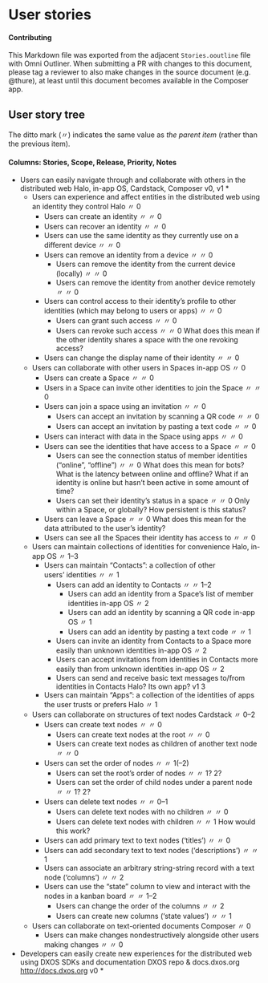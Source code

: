 # User stories#### ContributingThis Markdown file was exported from the adjacent `Stories.ooutline` file with Omni Outliner. When submitting a PR with changes to this document, please tag a reviewer to also make changes in the source document (e.g. @thure), at least until this document becomes available in the Composer app.## User story treeThe ditto mark (〃) indicates the same value as _the parent item_ (rather than the previous item).#### Columns: Stories, Scope, Release, Priority, Notes- Users can easily navigate through and collaborate with others in the distributed web	Halo, in-app OS, Cardstack, Composer	v0, v1	*	- Users can experience and affect entities in the distributed web using an identity they control	Halo	〃	0		- Users can create an identity	〃	〃	0		- Users can recover an identity	〃	〃	0		- Users can use the same identity as they currently use on a different device	〃	〃	0		- Users can remove an identity from a device	〃	〃	0			- Users can remove the identity from the current device (locally)	〃	〃	0			- Users can remove the identity from another device remotely	〃	〃	0		- Users can control access to their identity’s profile to other identities (which may belong to users or apps)	〃	〃	0			- Users can grant such access 	〃	〃	0			- Users can revoke such access	〃	〃	0				What does this mean if the other identity shares a space with the one revoking access?		- Users can change the display name of their identity	〃	〃	0	- Users can collaborate with other users in Spaces	in-app OS	〃	0		- Users can create a Space	〃	〃	0		- Users in a Space can invite other identities to join the Space	〃	〃	0		- Users can join a space using an invitation	〃	〃	0			- Users can accept an invitation by scanning a QR code	〃	〃	0			- Users can accept an invitation by pasting a text code	〃	〃	0		- Users can interact with data in the Space using apps	〃	〃	0		- Users can see the identities that have access to a Space	〃	〃	0			- Users can see the connection status of member identities (“online”, “offline”)	〃	〃	0				What does this mean for bots?What is the latency between online and offline?What if an identity is online but hasn’t been active in some amount of time?			- Users can set their identity’s status in a space	〃	〃	0				Only within a Space, or globally?How persistent is this status?		- Users can leave a Space	〃	〃	0			What does this mean for the data attributed to the user’s identity?		- Users can see all the Spaces their identity has access to	〃	〃	0	- Users can maintain collections of identities for convenience	Halo, in-app OS	〃	1–3		- Users can maintain “Contacts”: a collection of other users’ identities	〃	〃	1			- Users can add an identity to Contacts	〃	〃	1–2				- Users can add an identity from a Space’s list of member identities	in-app OS	〃	2				- Users can add an identity by scanning a QR code	in-app OS	〃	1				- Users can add an identity by pasting a text code	〃	〃	1			- Users can invite an identity from Contacts to a Space more easily than unknown identities	in-app OS	〃	2			- Users can accept invitations from identities in Contacts more easily than from unknown identities	in-app OS	〃	2			- Users can send and receive basic text messages to/from identities in Contacts	Halo? Its own app?	v1	3		- Users can maintain “Apps”: a collection of the identities of apps the user trusts or prefers	Halo	〃	1	- Users can collaborate on structures of text nodes	Cardstack	〃	0–2		- Users can create text nodes	〃	〃	0			- Users can create text nodes at the root	〃	〃	0			- Users can create text nodes as children of another text node	〃	〃	0		- Users can set the order of nodes	〃	〃	1(–2)			- Users can set the root’s order of nodes	〃	〃	1? 2?			- Users can set the order of child nodes under a parent node	〃	〃	1? 2?		- Users can delete text nodes	〃	〃	0–1			- Users can delete text nodes with no children	〃	〃	0			- Users can delete text nodes with children	〃	〃	1				How would this work?		- Users can add primary text to text nodes (‘titles’)	〃	〃	0		- Users can add secondary text to text nodes (‘descriptions’)	〃	〃	1		- Users can associate an arbitrary string-string record with a text node (‘columns’)	〃	〃	2		- Users can use the “state” column to view and interact with the nodes in a kanban board 	〃	〃	1–2			- Users can change the order of the columns	〃	〃	2			- Users can create new columns (‘state values’)	〃	〃	1	- Users can collaborate on text-oriented documents	Composer	〃	0		- Users can make changes nondestructively alongside other users making changes	〃	〃	0- Developers can easily create new experiences for the distributed web using DXOS SDKs and documentation	DXOS repo & docs.dxos.org <http://docs.dxos.org>	v0	*